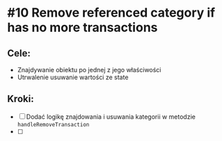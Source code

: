 # #10 Remove referenced category if has no more transactions

## Cele:
- Znajdywanie obiektu po jednej z jego właściwości
- Utrwalenie usuwanie wartości ze state

## Kroki:
- [ ] Dodać logikę znajdowania i usuwania kategorii w metodzie `handleRemoveTransaction`
- [ ] 
